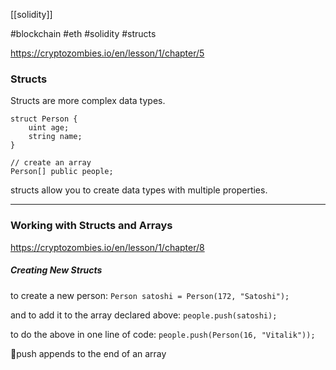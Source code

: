 [[solidity]]

#blockchain #eth #solidity #structs 

https://cryptozombies.io/en/lesson/1/chapter/5

### Structs
Structs are more complex data types. 

```
struct Person {
	uint age;
	string name;
}

// create an array
Person[] public people;
```

structs allow you to create data types with multiple properties.  

<hr>

### Working with Structs and Arrays
https://cryptozombies.io/en/lesson/1/chapter/8

##### _Creating New Structs_ 

to create a new person:
`Person satoshi = Person(172, "Satoshi");`

and to add it to the array declared above: 
`people.push(satoshi);`

to do the above in one line of code: 
`people.push(Person(16, "Vitalik"));` 

📝push appends to the end of an array
